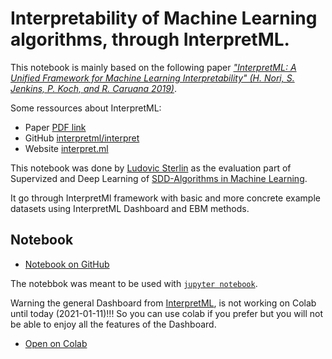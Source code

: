 # Interpretability of Machine Learning algorithms, through InterpretML.

This notebook is mainly based on the following paper [_"InterpretML: A Unified Framework for Machine Learning Interpretability" (H. Nori, S. Jenkins, P. Koch, and R. Caruana 2019)_](https://arxiv.org/abs/1909.09223).

Some ressources about InterpretML:
- Paper [PDF link](https://arxiv.org/pdf/1909.09223)
- GitHub [interpretml/interpret](https://github.com/interpretml/interpret)
- Website [interpret.ml](https://interpret.ml/)

This notebook was done by [Ludovic Sterlin](https://github.com/LudovicSterlin) as the evaluation part of Supervized and Deep Learning of [SDD-Algorithms in Machine Learning](https://supaerodatascience.github.io/syllabus.html).

It go through InterpretMl framework with basic and more concrete example datasets using InterpretML Dashboard and EBM methods.


## Notebook
- [Notebook on GitHub](https://github.com/LudovicSterlin/sdd-aml-evaluation-interpretml/blob/master/InterpretML.ipynb)

The notebbok was meant to be used with [`jupyter notebook`](https://jupyter.org/). 

Warning the general Dashboard from [InterpretML](https://github.com/interpretml/interpret), is not working on Colab until today (2021-01-11)!!! So you can use colab if you prefer but you will not be able to enjoy all the features of the Dashboard.

- [Open on Colab](https://colab.research.google.com/github/LudovicSterlin/sdd-aml-evaluation-interpretml/blob/master/InterpretML.ipynb)